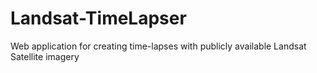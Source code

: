 # Landsat-TimeLapser
Web application for creating time-lapses with publicly available Landsat Satellite imagery
